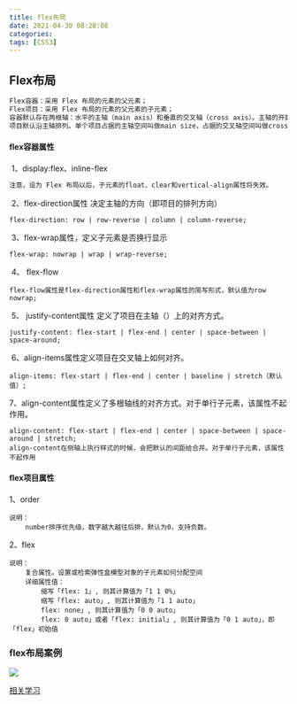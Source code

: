 ```yaml
---
title: flex布局
date: 2021-04-30 08:28:08
categories:
tags: [CSS3]
---
```


## Flex布局

```txt
Flex容器：采用 Flex 布局的元素的父元素；
Flex项目：采用 Flex 布局的元素的父元素的子元素；
容器默认存在两根轴：水平的主轴（main axis）和垂直的交叉轴（cross axis）。主轴的开始位置（与边框的交叉点）叫做main start，结束位置叫做main end；交叉轴的开始位置叫做cross start，结束位置叫做cross end。
项目默认沿主轴排列。单个项目占据的主轴空间叫做main size，占据的交叉轴空间叫做cross size。
```

#### flex容器属性

​	1、display:flex、inline-flex

```txt
注意，设为 Flex 布局以后，子元素的float、clear和vertical-align属性将失效。
```

​	2、flex-direction属性 决定主轴的方向（即项目的排列方向）

```
flex-direction: row | row-reverse | column | column-reverse;
```

​	3、flex-wrap属性，定义子元素是否换行显示

```
flex-wrap: nowrap | wrap | wrap-reverse;
```

​	4、 flex-flow 

```
flex-flow属性是flex-direction属性和flex-wrap属性的简写形式，默认值为row nowrap;
```

​	5、 justify-content属性 定义了项目在主轴（）上的对齐方式。

```
justify-content: flex-start | flex-end | center | space-between | space-around;
```

​	6、align-items属性定义项目在交叉轴上如何对齐。

```
align-items: flex-start | flex-end | center | baseline | stretch（默认值）;
```

​	7、align-content属性定义了多根轴线的对齐方式。对于单行子元素，该属性不起作用。

```
align-content: flex-start | flex-end | center | space-between | space-around | stretch;
align-content在侧轴上执行样式的时候，会把默认的间距给合并。对于单行子元素，该属性不起作用
```

#### flex项目属性

1、order

```
说明：
	number排序优先级，数字越大越往后排，默认为0，支持负数。
```

2、flex

```
说明：
	复合属性。设置或检索弹性盒模型对象的子元素如何分配空间
	详细属性值：
		缩写「flex: 1」, 则其计算值为「1 1 0%」
		缩写「flex: auto」, 则其计算值为「1 1 auto」
		flex: none」, 则其计算值为「0 0 auto」
		flex: 0 auto」或者「flex: initial」, 则其计算值为「0 1 auto」，即「flex」初始值
```

### flex布局案例

![](4.png)

[相关学习](https://www.cnblogs.com/sxz2008/p/6635196.html)